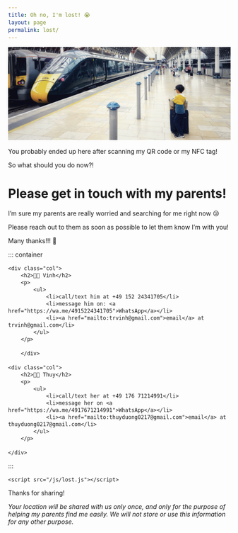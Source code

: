 ```yaml
---
title: Oh no, I'm lost! 😭
layout: page
permalink: lost/
---
```


<img src="/images/i-am-lost.jpg"/>

<p>You probably ended up here after scanning my QR code or my NFC tag!</p>

<p>So what should you do now?!</p>

# Please get in touch with my parents!

<p>I’m sure my parents are really worried and searching for me right now 😢</p>

<p>Please reach out to them as soon as possible to let them know I’m with you!</p>

<p>Many thanks!!! 🙏</p>

<link rel="stylesheet" type="text/css" href="/css/custom.css">

::: container
```         
<div class="col">
    <h2>👨🏽 Vinh</h2>
    <p>
        <ul>
            <li>call/text him at +49 152 24341705</li>
            <li>message him on: <a href="https://wa.me/4915224341705">WhatsApp</a></li>
            <li><a href="mailto:trvinh@gmail.com">email</a> at trvinh@gmail.com</li>
        </ul>
    </p>

    </div>

<div class="col">
    <h2>👩🏻 Thuy</h2>
    <p>
        <ul>
            <li>call/text her at +49 176 71214991</li>
            <li>message her on <a href="https://wa.me/4917671214991">WhatsApp</a></li>
            <li><a href="mailto:thuyduong0217@gmail.com">email</a> at thuyduong0217@gmail.com</li>
        </ul>
    </p>

</div>
```
:::

```{=html}
<script src="/js/lost.js"></script>
```

<button id="locbutton" class="btn" style="display:none" onclick="getLocation()">

Click here to share your location with my parents

</button>

<p id="message2" style="display:none;">

Thanks for sharing!

</p>

<p id="message" style="display:none;">

<em>Your location will be shared with us only once, and only for the purpose of helping my parents find me easily. We will not store or use this information for any other purpose.</em>

</p>
